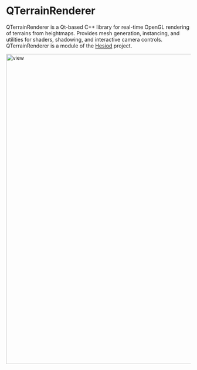 # QTerrainRenderer

QTerrainRenderer is a Qt-based C++ library for real-time OpenGL rendering of terrains from heightmaps. Provides mesh generation, instancing, and utilities for shaders, shadowing, and interactive camera controls. QTerrainRenderer is a module of the [Hesiod](https://github.com/otto-link/Hesiod) project. 

<img width="1878" height="846" alt="view" src="https://github.com/user-attachments/assets/80592225-fd3a-42df-9cd0-b8f5ad8edcd8" />

